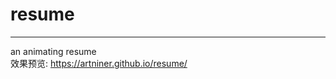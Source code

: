 # resume
------------------------------------------------
an animating resume  
效果预览: <https://artniner.github.io/resume/>